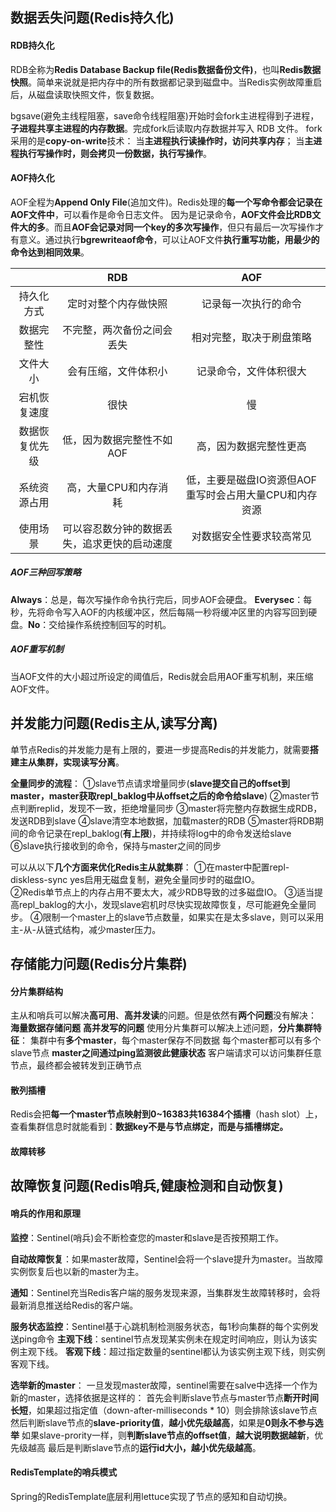 ## 数据丢失问题(Redis持久化)

#### RDB持久化

RDB全称为**Redis Database Backup file(Redis数据备份文件)**，也叫**Redis数据快照**。简单来说就是把内存中的所有数据都记录到磁盘中。当Redis实例故障重启后，从磁盘读取快照文件，恢复数据。

bgsave(避免主线程阻塞，save命令线程阻塞)开始时会fork主进程得到子进程，**子进程共享主进程的内存数据**。完成fork后读取内存数据并写入 RDB 文件。
fork采用的是**copy-on-write**技术：
	当**主进程执行读操作时，访问共享内存**；
	当**主进程执行写操作时，则会拷贝一份数据，执行写操作**。

#### AOF持久化

AOF全程为**Append Only File**(追加文件)。Redis处理的**每一个写命令都会记录在AOF文件中**，可以看作是命令日志文件。
因为是记录命令，**AOF文件会比RDB文件大的多**。而且**AOF会记录对同一个key的多次写操作**，但只有最后一次写操作才有意义。通过执行**bgrewriteaof命令**，可以让AOF文件**执行重写功能，用最少的命令达到相同效果**。

|                |                   **RDB**                    |                        **AOF**                         |
| :------------: | :------------------------------------------: | :----------------------------------------------------: |
|   持久化方式   |             定时对整个内存做快照             |                  记录每一次执行的命令                  |
|   数据完整性   |          不完整，两次备份之间会丢失          |                相对完整，取决于刷盘策略                |
|    文件大小    |             会有压缩，文件体积小             |                 记录命令，文件体积很大                 |
|  宕机恢复速度  |                     很快                     |                           慢                           |
| 数据恢复优先级 |          低，因为数据完整性不如AOF           |                 高，因为数据完整性更高                 |
|  系统资源占用  |            高，大量CPU和内存消耗             | 低，主要是磁盘IO资源但AOF重写时会占用大量CPU和内存资源 |
|    使用场景    | 可以容忍数分钟的数据丢失，追求更快的启动速度 |                对数据安全性要求较高常见                |

##### AOF三种回写策略

​	**Always**：总是，每次写操作命令执行完后，同步AOF会硬盘。
​	**Everysec**：每秒，先将命令写入AOF的内核缓冲区，然后每隔一秒将缓冲区里的内容写回到硬盘。
​	**No**：交给操作系统控制回写的时机。

##### AOF重写机制

​	当AOF文件的大小超过所设定的阈值后，Redis就会启用AOF重写机制，来压缩AOF文件。

## 并发能力问题(Redis主从,读写分离)

单节点Redis的并发能力是有上限的，要进一步提高Redis的并发能力，就需要**搭建主从集群，实现读写分离**。

**全量同步的流程**：
	①slave节点请求增量同步(**slave提交自己的offset到master，master获取repl_baklog中从offset之后的命令给slave**)
	②master节点判断replid，发现不一致，拒绝增量同步
	③master将完整内存数据生成RDB，发送RDB到slave
	④slave清空本地数据，加载master的RDB
	⑤master将RDB期间的命令记录在repl_baklog(**有上限**)，并持续将log中的命令发送给slave
	⑥slave执行接收到的命令，保持与master之间的同步

可以从以下**几个方面来优化Redis主从就集群**：
	①在master中配置repl-diskless-sync yes启用无磁盘复制，避免全量同步时的磁盘IO。	
	②Redis单节点上的内存占用不要太大，减少RDB导致的过多磁盘IO。
	③适当提高repl_baklog的大小，发现slave宕机时尽快实现故障恢复，尽可能避免全量同步。
	④限制一个master上的slave节点数量，如果实在是太多slave，则可以采用主-从-从链式结构，减少master压力。	

## 存储能力问题(Redis分片集群)

#### 分片集群结构

主从和哨兵可以解决**高可用**、**高并发读**的问题。但是依然有**两个问题**没有解决：
	**海量数据存储问题**
	**高并发写的问题**
使用分片集群可以解决上述问题，**分片集群特征**：
	集群中有**多个master**，每个master保存不同数据
	每个master都可以有多个slave节点
	**master之间通过ping监测彼此健康状态**
	客户端请求可以访问集群任意节点，最终都会被转发到正确节点

#### 散列插槽

Redis会把**每一个master节点映射到0~16383共16384个插槽**（hash slot）上，查看集群信息时就能看到：**数据key不是与节点绑定，而是与插槽绑定。**

#### 故障转移

## 故障恢复问题(Redis哨兵,健康检测和自动恢复)

#### 哨兵的作用和原理

**监控**：Sentinel(哨兵)会不断检查您的master和slave是否按预期工作。

**自动故障恢复**：如果master故障，Sentinel会将一个slave提升为master。当故障实例恢复后也以新的master为主。

**通知**：Sentinel充当Redis客户端的服务发现来源，当集群发生故障转移时，会将最新消息推送给Redis的客户端。

**服务状态监控**：Sentinel基于心跳机制检测服务状态，每1秒向集群的每个实例发送ping命令
	**主观下线**：sentinel节点发现某实例未在规定时间响应，则认为该实例主观下线。
	**客观下线**：超过指定数量的sentinel都认为该实例主观下线，则实例客观下线。

**选举新的master**：
一旦发现master故障，sentinel需要在salve中选择一个作为新的master，选择依据是这样的：
	首先会判断slave节点与master节点**断开时间长短**，如果超过指定值（down-after-milliseconds * 10）则会排除该slave节点
	然后判断slave节点的**slave-priority值**，**越小优先级越高**，如果是**0则永不参与选举**
	如果slave-prority一样，则**判断slave节点的offset值**，**越大说明数据越新**，优先级越高
	最后是判断slave节点的**运行id大小，越小优先级越高**。	

#### RedisTemplate的哨兵模式

Spring的RedisTemplate底层利用lettuce实现了节点的感知和自动切换。